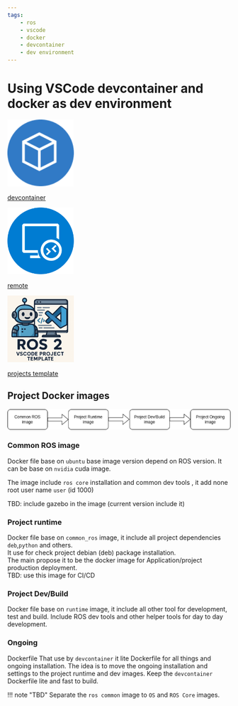 ```yaml
---
tags:
    - ros
    - vscode
    - docker
    - devcontainer
    - dev environment
---
```


# Using VSCode devcontainer and docker as dev environment

<div class="grid-container">
    <div class="grid-item">
        <a href="dev_container">
        <img src="images/dev_container.png" width="150" height="150">
        <p>devcontainer</p>
        </a>
    </div>
    <div class="grid-item">
     <a href="remote_ssh">
        <img src="images/remote_ssh.png" width="150" height="150">
        <p>remote</p>
        </a>
    </div>
    <div class="grid-item">
    <img src="images/dev_vscode_project_template.png" width="150" height="150">
        <a href="project_templates">
        <p>projects template</p>
        </a>
        </img>
    </div>
    
</div>


## Project Docker images 

![](images/docker_dev_layers.drawio.png)


### Common ROS image
Docker file base on `ubuntu` base image version depend on ROS version. 
It can be base on `nvidia` cuda image.

The image include `ros core` installation and common dev tools , it add none root user name `user` (id 1000)

TBD: include gazebo in the image (current version include it)

### Project runtime
Docker file base on `common_ros` image, it include all project dependencies `deb`,`python` and others.  
It use for check project debian (deb) package installation.  
The main propose it to be the docker image for Application/project production deployment.  
TBD: use this image for CI/CD

### Project Dev/Build
Docker file base on `runtime` image, it include all other tool for development, test and build.
Include ROS dev tools and other helper tools for day to day development.

### Ongoing
Dockerfile That use by `devcontainer` it lite Dockerfile for all things and ongoing installation.
The idea is to move the ongoing installation and settings to the project runtime and dev images.
Keep the `devcontainer` Dockerfile lite and fast to build.


!!! note "TBD"
    Separate the `ros common` image to `OS` and `ROS Core` images.
     
